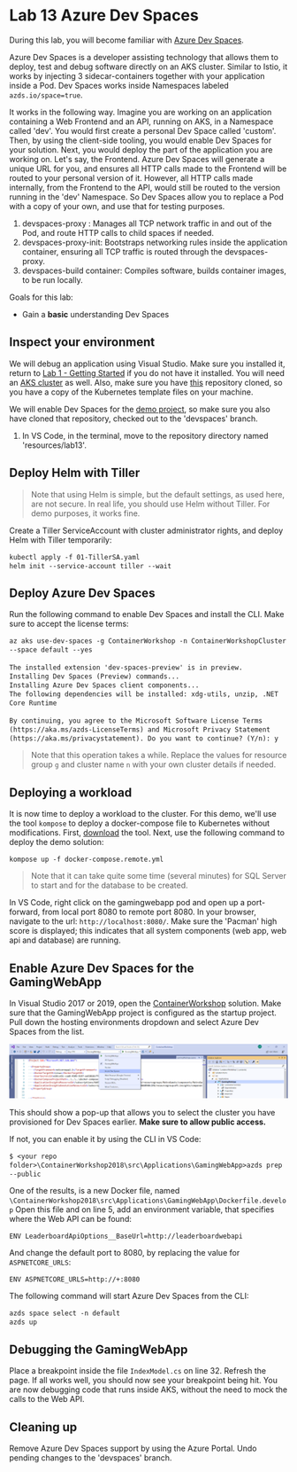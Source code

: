 # Lab 13 Azure Dev Spaces

During this lab, you will become familiar with [Azure Dev Spaces]().

Azure Dev Spaces is a developer assisting technology that allows them to deploy, test and debug software directly on an AKS cluster. 
Similar to Istio, it works by injecting 3 sidecar-containers together with your application inside a Pod. Dev Spaces works inside Namespaces labeled `azds.io/space=true`. 

It works in the following way. Imagine you are working on an application containing a Web Frontend and an API, running on AKS, in a Namespace called 'dev'.
You would first create a personal Dev Space called 'custom'. Then, by using the client-side tooling, you would enable Dev Spaces for your solution. Next, you would deploy the part of the application you are working on. Let's say, the Frontend. Azure Dev Spaces will generate a unique URL for you, and ensures all HTTP calls made to the Frontend will be routed to your personal version of it. However, all HTTP calls made internally, from the Frontend to the API, would still be routed to the version running in the 'dev' Namespace.
So Dev Spaces allow you to replace a Pod with a copy of your own, and use that for testing purposes.


1. devspaces-proxy : Manages all TCP network traffic in and out of the Pod, and route HTTP calls to child spaces if needed. 
2. devspaces-proxy-init: Bootstraps networking rules inside the application container, ensuring all TCP traffic is routed through the devspaces-proxy.
3. devspaces-build container: Compiles software, builds container images, to be run locally.  

Goals for this lab:
- Gain a **basic** understanding Dev Spaces

## <a name='start'></a>Inspect your environment
We will debug an application using Visual Studio. Make sure you installed it, return to [Lab 1 - Getting Started](Lab1-GettingStarted#start) if you do not have it installed. 
You will need an [AKS cluster](Lab1-GettingStarted#5) as well.
Also, make sure you have [this](https://github.com/XpiritBV/ContainerWorkshop2019Docs) repository cloned, so you have a copy of the Kubernetes template files on your machine.

We will enable Dev Spaces for the [demo project](https://github.com/XpiritBV/ContainerWorkshop2018), so make sure you also have cloned that repository, checked out to the 'devspaces' branch.

1. In VS Code, in the terminal, move to the repository directory named 'resources/lab13'.


## <a name='tiller'></a>Deploy Helm with Tiller

> Note that using Helm is simple, but the default settings, as used here, are not secure. In real life, you should use Helm without Tiller. For demo purposes, it works fine.

Create a Tiller ServiceAccount with cluster administrator rights, and deploy Helm with Tiller temporarily:

```
kubectl apply -f 01-TillerSA.yaml
helm init --service-account tiller --wait
```

## <a name='devspac'></a>Deploy Azure Dev Spaces

Run the following command to enable Dev Spaces and install the CLI. Make sure to accept the license terms:

```
az aks use-dev-spaces -g ContainerWorkshop -n ContainerWorkshopCluster --space default --yes

The installed extension 'dev-spaces-preview' is in preview.
Installing Dev Spaces (Preview) commands...
Installing Azure Dev Spaces client components...
The following dependencies will be installed: xdg-utils, unzip, .NET Core Runtime

By continuing, you agree to the Microsoft Software License Terms (https://aka.ms/azds-LicenseTerms) and Microsoft Privacy Statement (https://aka.ms/privacystatement). Do you want to continue? (Y/n): y
```

> Note that this operation takes a while.
> Replace the values for resource group `g` and cluster name `n` with your own cluster details if needed.

## <a name='deploy-workload'></a> Deploying a workload

It is now time to deploy a workload to the cluster. For this demo, we'll use the tool `kompose` to deploy a docker-compose file to Kubernetes without modifications. First, [download](https://kubernetes.io/docs/tasks/configure-pod-container/translate-compose-kubernetes/#install-kompose) the tool.
Next, use the following command to deploy the demo solution:

```
kompose up -f docker-compose.remote.yml
```
> Note that it can take quite some time (several minutes) for SQL Server to start and for the database to be created.

In VS Code, right click on the gamingwebapp pod and open up a port-forward, from local port 8080 to remote port 8080.
In your browser, navigate to the url: `http://localhost:8080/`.
Make sure the 'Pacman' high score is displayed; this indicates that all system components (web app, web api and database) are running.

## <a name='enable'></a>Enable Azure Dev Spaces for the GamingWebApp

In Visual Studio 2017 or 2019, open the [ContainerWorkshop](https://github.com/XpiritBV/ContainerWorkshop2018) solution.
Make sure that the GamingWebApp project is configured as the startup project.
Pull down the hosting environments dropdown and select Azure Dev Spaces from the list.

![](images/devspaces-01.png)

This should show a pop-up that allows you to select the cluster you have provisioned for Dev Spaces earlier. 
**Make sure to allow public access.**

If not, you can enable it by using the CLI in VS Code:

```
$ <your repo folder>\ContainerWorkshop2018\src\Applications\GamingWebApp>azds prep --public
```

One of the results, is a new Docker file, named `\ContainerWorkshop2018\src\Applications\GamingWebApp\Dockerfile.develop`
Open this file and on line 5, add an environment variable, that specifies where the Web API can be found:

```
ENV LeaderboardApiOptions__BaseUrl=http://leaderboardwebapi
```

And change the default port to 8080, by replacing the value for `ASPNETCORE_URLS`:

```
ENV ASPNETCORE_URLS=http://+:8080
```

The following command will start Azure Dev Spaces from the CLI:

```
azds space select -n default
azds up
```

## <a name='debug'></a>Debugging the GamingWebApp
Place a breakpoint inside the file `IndexModel.cs` on line 32. Refresh the page. If all works well, you should now see your breakpoint being hit.
You are now debugging code that runs inside AKS, without the need to mock the calls to the Web API.

## <a name='clean'></a>Cleaning up

Remove Azure Dev Spaces support by using the Azure Portal.
Undo pending changes to the 'devspaces' branch.

